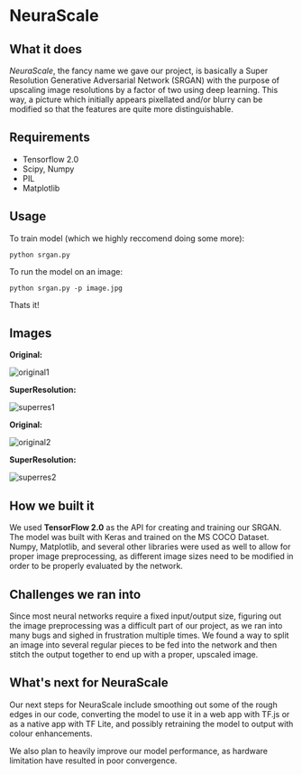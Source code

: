 # NeuraScale

## What it does
_NeuraScale_, the fancy name we gave our project, is basically a Super Resolution Generative Adversarial Network (SRGAN) with the purpose of upscaling image resolutions by a factor of two using deep learning. This way, a picture which initially appears pixellated and/or blurry can be modified so that the features are quite more distinguishable. 

## Requirements
- Tensorflow 2.0
- Scipy, Numpy
- PIL
- Matplotlib

## Usage
To train model (which we highly reccomend doing some more):
```
python srgan.py
```
To run the model on an image:
```
python srgan.py -p image.jpg
```
Thats it!

## Images
**Original:**      

![original1](https://github.com/aryanmisra/NeuraScale/raw/master/main/tests/test1.jpg)

**SuperResolution:**

![superres1](https://github.com/aryanmisra/NeuraScale/raw/master/main/tests/highres_output1.jpg)

**Original:**

![original2](https://github.com/aryanmisra/NeuraScale/raw/master/main/tests/test2.jpg)

**SuperResolution:**

![superres2](https://github.com/aryanmisra/NeuraScale/raw/master/main/tests/highres_output2.jpg)


## How we built it
We used **TensorFlow 2.0** as the API for creating and training our SRGAN. The model was built with Keras and trained on the MS COCO Dataset. Numpy, Matplotlib, and several other libraries were used as well to allow for proper image preprocessing, as different image sizes need to be modified in order to be properly evaluated by the network.

## Challenges we ran into
Since most neural networks require a fixed input/output size, figuring out the image preprocessing was a difficult part of our project, as we ran into many bugs and sighed in frustration multiple times. We found a way to split an image into several regular pieces to be fed into the network and then stitch the output together to end up with a proper, upscaled image.

## What's next for NeuraScale
Our next steps for NeuraScale include smoothing out some of the rough edges in our code, converting the model to use it in a web app with TF.js or as a native app with TF Lite, and possibly retraining the model to output with colour enhancements. 

We also plan to heavily improve our model performance, as hardware limitation have resulted in poor convergence.
